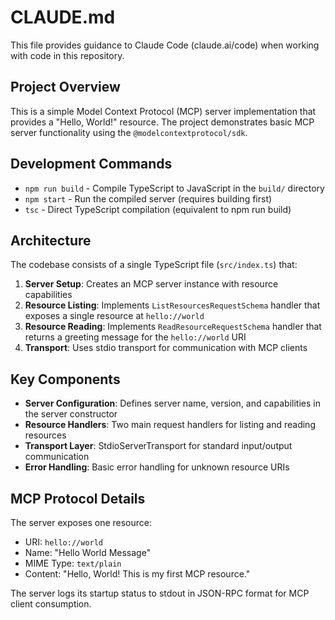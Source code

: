 # CLAUDE.md

This file provides guidance to Claude Code (claude.ai/code) when working with code in this repository.

## Project Overview

This is a simple Model Context Protocol (MCP) server implementation that provides a "Hello, World!" resource. The project demonstrates basic MCP server functionality using the `@modelcontextprotocol/sdk`.

## Development Commands

- `npm run build` - Compile TypeScript to JavaScript in the `build/` directory
- `npm start` - Run the compiled server (requires building first)
- `tsc` - Direct TypeScript compilation (equivalent to npm run build)

## Architecture

The codebase consists of a single TypeScript file (`src/index.ts`) that:

1. **Server Setup**: Creates an MCP server instance with resource capabilities
2. **Resource Listing**: Implements `ListResourcesRequestSchema` handler that exposes a single resource at `hello://world`
3. **Resource Reading**: Implements `ReadResourceRequestSchema` handler that returns a greeting message for the `hello://world` URI
4. **Transport**: Uses stdio transport for communication with MCP clients

## Key Components

- **Server Configuration**: Defines server name, version, and capabilities in the server constructor
- **Resource Handlers**: Two main request handlers for listing and reading resources
- **Transport Layer**: StdioServerTransport for standard input/output communication
- **Error Handling**: Basic error handling for unknown resource URIs

## MCP Protocol Details

The server exposes one resource:
- URI: `hello://world`
- Name: "Hello World Message"  
- MIME Type: `text/plain`
- Content: "Hello, World! This is my first MCP resource."

The server logs its startup status to stdout in JSON-RPC format for MCP client consumption.